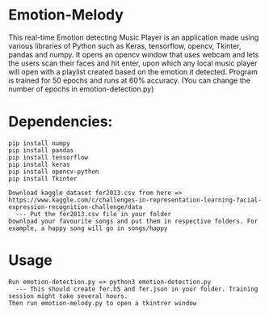 # Emotion-Melody

This real-time Emotion detecting Music Player is an application made using various libraries of Python such as Keras, tensorflow, opencv, Tkinter, pandas and numpy.
It opens an opencv window that uses webcam and lets the users scan their faces and hit enter, upon which any local music player will open with a playlist created   based on the emotion it detected. 
Program is trained for 50 epochs and runs at 60% accuracy. (You can change the number of epochs in emotion-detection.py)

# Dependencies:
    pip install numpy
    pip install pandas
    pip install tensorflow
    pip install keras
    pip install opencv-python
    pip install Tkinter

    Download kaggle dataset fer2013.csv from here => https://www.kaggle.com/c/challenges-in-representation-learning-facial-expression-recognition-challenge/data
      --- Put the fer2013.csv file in your folder
    Download your favourite songs and put them in respective folders. For example, a happy song will go in songs/happy

# Usage
    Run emotion-detection.py => python3 emotion-detection.py
      --- This should create fer.h5 and fer.json in your folder. Training session might take several hours. 
    Then run emotion-melody.py to open a tkintrer window
